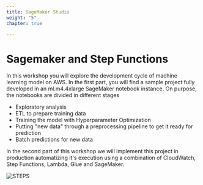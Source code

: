 ```yaml
---
title: SageMaker Studio
weight: "5"
chapter: true

---
```

# Sagemaker and Step Functions 

In this workshop you will explore the development cycle of machine learning model on AWS. In the first part, you will find a sample project fully developed in an ml.m4.4xlarge SageMaker notebook instance. On purpose, the notebooks are divided in different stages

* Exploratory analysis
* ETL to prepare training data
* Training the model with Hyperparameter Optimization
* Putting "new data" through a preprocessing pipeline to get it ready for prediction
* Batch predictions for new data

In the second part of this workshop we will implement this project in production automatizing it's execution using a combination of CloudWatch, Step Functions, Lambda, Glue and SageMaker.

![STEPS](/images/steps.png)